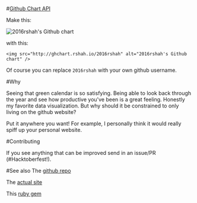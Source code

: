 #[Github Chart API](http://ghchart.rshah.io)

Make this:

![2016rshah's Github chart](http://ghchart.rshah.io/2016rshah)

with this:

    <img src="http://ghchart.rshah.io/2016rshah" alt="2016rshah's Github chart" />

Of course you can replace `2016rshah` with your own github username.

#Why

Seeing that green calendar is so satisfying. Being able to look back through the year and see how productive you've been is a great feeling. Honestly my favorite data visualization. But why should it be constrained to only living on the github website? 

Put it anywhere you want! For example, I personally think it would really spiff up your personal website.

#Contributing

If you see anything that can be improved send in an issue/PR (&#35;Hacktoberfest!). 


#See also 
The [github repo](https://github.com/2016rshah/githubchart-api)

The [actual site](http://ghchart.rshah.io)

This [ruby gem](https://github.com/akerl/githubchart)

